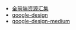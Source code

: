 - [全前端资源汇集](https://segmentfault.com/a/1190000004978770)
- [google-design](https://design.google/)
- [google-design-medium](https://medium.com/google-design)
